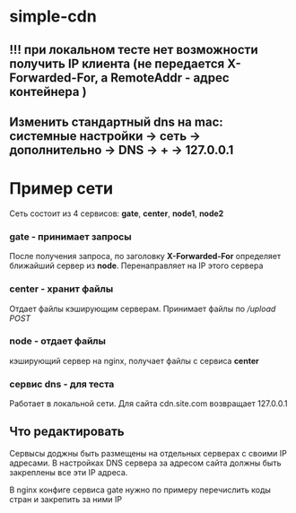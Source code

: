 # simple-cdn



## !!! при локальном тесте нет возможности получить IP клиента (не передается __X-Forwarded-For__, а __RemoteAddr__ - адрес контейнера )

## Изменить стандартный dns на mac: системные настройки -> сеть -> дополнительно -> DNS -> + -> 127.0.0.1

# Пример сети
Сеть состоит из 4 сервисов: __gate__, __center__, __node1__, __node2__

### gate - принимает запросы
После получения запроса, по заголовку __X-Forwarded-For__ определяет ближайший сервер из __node__. Перенаправляет на IP этого сервера

### center - хранит файлы
Отдает файлы кэширующим серверам. Принимает файлы по _/upload POST_

### node - отдает файлы
кэширующий сервер на nginx, получает файлы с сервиса __center__

### сервис dns - для теста
Работает в локальной сети. Для сайта cdn.site.com возвращает 127.0.0.1


## Что редактировать
Сервысы доджны быть размещены на отдельных серверах с своими IP адресами. 
В настройках DNS сервера за адресом сайта должны быть закреплены все эти IP адреса.

В nginx конфиге сервиса gate нужно по примеру перечислить коды стран и закрепить за ними IP 

